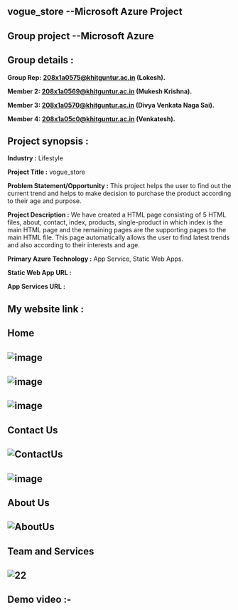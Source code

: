 ## vogue_store --Microsoft Azure Project
## Group project --Microsoft Azure
## Group details :
**Group Rep:** **208x1a0575@khitguntur.ac.in (Lokesh).**

**Member 2: 208x1a0569@khitguntur.ac.in (Mukesh Krishna).**

**Member 3: 208x1a0570@khitguntur.ac.in (Divya Venkata Naga Sai).**

**Member 4: 208x1a05c0@khitguntur.ac.in (Venkatesh).**
## Project synopsis :
**Industry :** Lifestyle

**Project Title :** vogue_store

**Problem Statement/Opportunity :** This project helps the user to find out the current trend and helps to make decision to purchase the product according to their age and purpose.

**Project Description :** We have created a HTML page consisting of 5 HTML files, about, contact, index, products, single-product in which index is the main HTML page and the remaining pages are the supporting pages to the main HTML file. This page automatically allows the user to find latest trends and also according to their interests and age.

**Primary Azure Technology :** App Service, Static Web Apps.

**Static Web App URL :** 

**App Services URL :** 

## My website link : 

## Home
## ![image](https://user-images.githubusercontent.com/99123811/213729537-f44c7790-14be-471b-878c-ab7e1cb29de7.png)
##
## ![image](https://user-images.githubusercontent.com/99123811/213732469-395d54f7-4fda-4370-93b2-b697e19ed48a.png)
##
## ![image](https://user-images.githubusercontent.com/99123811/213732820-4266148f-09cd-4861-a9d6-49f266b01e81.png)
##

## Contact Us

## ![ContactUs](https://user-images.githubusercontent.com/99123811/213740965-770d3329-62e5-4689-bc42-dfb4be9a9acc.png)
##
## ![image](https://user-images.githubusercontent.com/99123811/213741179-ac4248f9-f998-4335-b061-c7b21a77aaa0.png)
##

## About Us

## ![AboutUs](https://user-images.githubusercontent.com/99123811/213742096-63bc136d-9e73-458f-98aa-953b38745323.png)
##

## Team and Services

## ![22](https://user-images.githubusercontent.com/99123811/213742786-b2959536-0b76-4702-b5ce-ee86fc97fa59.png)

## Demo video :-

